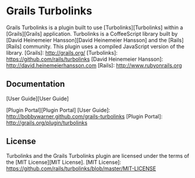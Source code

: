 Grails Turbolinks
===

Grails Turbolinks is a plugin built to use [Turbolinks][Turbolinks] within a [Grails][Grails] application. Turbolinks is a 
CoffeeScript library built by [David Heinemeier Hansson][David Heinemeier Hansson] and the [Rails][Rails] community. This plugin uses a compiled JavaScript version of the library.
[Grails]: http://grails.org/
[Turbolinks]: https://github.com/rails/turbolinks
[David Heinemeier Hansson]: http://david.heinemeierhansson.com
[Rails]: http://www.rubyonrails.org
	
Documentation
---

[User Guide][User Guide]

[Plugin Portal][Plugin Portal]
[User Guide]: http://bobbywarner.github.com/grails-turbolinks
[Plugin Portal]: http://grails.org/plugin/turbolinks

License
---

Turbolinks and the Grails Turbolinks plugin are licensed under the terms of the [MIT License][MIT License].
[MIT License]: https://github.com/rails/turbolinks/blob/master/MIT-LICENSE
